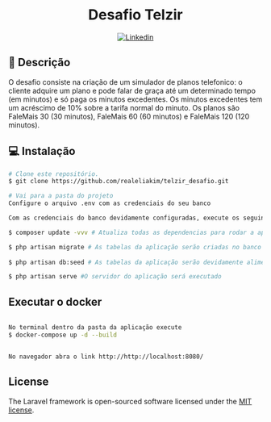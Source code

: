 <h1 align="center">
  Desafio Telzir
</h1>


<p align="center">
  <a href="https://www.linkedin.com/in/realeliakim/">
    <img alt="Linkedin" src="https://img.shields.io/badge/-Eliakim%20Aquino-0e76a8?label=Linkedin&logo=linkedin&style=flat-square"/>
  </a>
</p>

## :page_facing_up: Descrição

O desafio consiste na criação de um simulador de planos telefonico: 
o cliente adquire um plano e pode falar de graça até um determinado tempo (em minutos) 
e só paga os minutos excedentes. Os minutos excedentes tem um acréscimo de 10% sobre a 
tarifa normal do minuto. Os planos são FaleMais 30 (30 minutos), FaleMais 60 (60 minutos) 
e FaleMais 120 (120 minutos).


## :computer: Instalação

```bash
# Clone este repositório.
$ git clone https://github.com/realeliakim/telzir_desafio.git

# Vai para a pasta do projeto
Configure o arquivo .env com as credenciais do seu banco

Com as credenciais do banco devidamente configuradas, execute os seguintes comandos:

$ composer update -vvv # Atualiza todas as dependencias para rodar a aplicação

$ php artisan migrate # As tabelas da aplicação serão criadas no banco de dados
 
$ php artisan db:seed # As tabelas da aplicação serão devidamente alimentadas

$ php artisan serve #O servidor do aplicação será executado

```

## Executar o docker

```bash

No terminal dentro da pasta da aplicação execute
$ docker-compose up -d --build


No navegador abra o link http://http://localhost:8080/

```


## License

The Laravel framework is open-sourced software licensed under the [MIT license](https://opensource.org/licenses/MIT).

